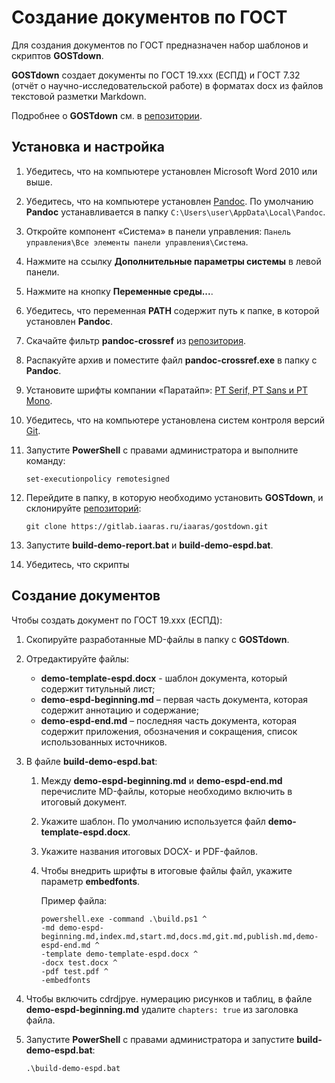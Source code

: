 # Создание документов по ГОСТ

Для создания документов по ГОСТ предназначен набор шаблонов и скриптов **GOSTdown**.

**GOSTdown** создает документы по ГОСТ 19.xxx (ЕСПД) и ГОСТ 7.32 (отчёт о научно-исследовательской работе) в форматах docx из файлов текстовой разметки Markdown.

Подробнее о **GOSTdown** см. в [репозитории](https://gitlab.iaaras.ru/iaaras/gostdown).

## Установка и настройка

1. Убедитесь, что на компьютере установлен Microsoft Word 2010 или выше.
2. Убедитесь, что на компьютере установлен [Pandoc](http://pandoc.org/). По умолчанию **Pandoc** устанавливается в папку `С:\Users\user\AppData\Local\Pandoc`.
3. Откройте компонент «Система» в панели управления: `Панель управления\Все элементы панели управления\Система`.
4. Нажмите на ссылку **Дополнительные параметры системы** в левой панели.
5. Нажмите на кнопку **Переменные среды...**.
6. Убедитесь, что переменная **PATH** содержит путь к папке, в которой установлен **Pandoc**.
7. Скачайте фильтр **pandoc-crossref** из [репозитория](https://github.com/lierdakil/pandoc-crossref/releases).
8. Распакуйте архив и поместите файл **pandoc-crossref.exe** в папку с **Pandoc**.
9. Установите шрифты компании «Паратайп»: [PT Serif, PT Sans и PT Mono](http://rus.paratype.ru/pt-sans-pt-serif).
10. Убедитесь, что на компьютере установлена систем контроля версий [Git](https://git-scm.com/).
11. Запустите **PowerShell** с правами администратора и выполните команду:

    ```
    set-executionpolicy remotesigned
    ```

12. Перейдите в папку, в которую необходимо установить **GOSTdown**, и склонируйте [репозиторий](https://gitlab.iaaras.ru/iaaras/gostdown):

    ```
    git clone https://gitlab.iaaras.ru/iaaras/gostdown.git
    ```

13. Запустите **build-demo-report.bat** и **build-demo-espd.bat**.
14. Убедитесь, что скрипты 

## Создание документов

Чтобы создать документ по ГОСТ 19.xxx (ЕСПД):

1. Скопируйте разработанные MD-файлы в папку с **GOSTdown**.
2. Отредактируйте файлы:

    - **demo-template-espd.docx** - шаблон документа, который содержит титульный лист;
    - **demo-espd-beginning.md** – первая часть документа, которая содержит аннотацию и содержание;
    - **demo-espd-end.md** – последняя часть документа, которая содержит приложения, обозначения и сокращения, список использованных источников.

3. В файле **build-demo-espd.bat**:

    1. Между **demo-espd-beginning.md** и **demo-espd-end.md** перечислите MD-файлы, которые необходимо включить в итоговый документ.
    2. Укажите шаблон. По умолчанию используется файл **demo-template-espd.docx**.
    3. Укажите названия итоговых DOCX- и PDF-файлов.
    4. Чтобы внедрить шрифты в итоговые файлы файл, укажите параметр **embedfonts**.
    
        Пример файла:

        ```
        powershell.exe -command .\build.ps1 ^
        -md demo-espd-beginning.md,index.md,start.md,docs.md,git.md,publish.md,demo-espd-end.md ^
        -template demo-template-espd.docx ^
        -docx test.docx ^
        -pdf test.pdf ^
        -embedfonts
        ```

4. Чтобы включить cdrdjpye. нумерацию рисунков и таблиц, в файле **demo-espd-beginning.md** удалите `chapters: true` из заголовка файла.
5. Запустите **PowerShell** с правами администратора и запустите **build-demo-espd.bat**:

    ```
    .\build-demo-espd.bat
    ```
